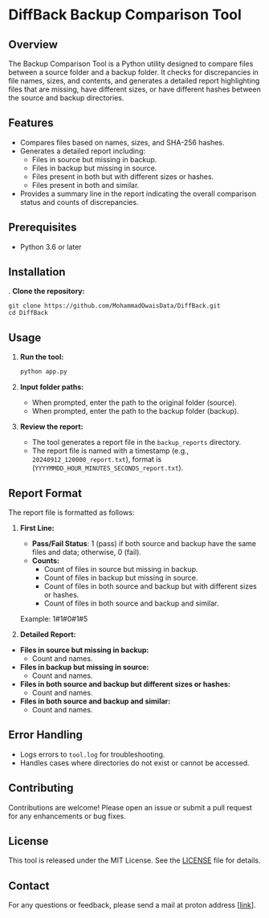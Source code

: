 # DiffBack Backup Comparison Tool

## Overview

The Backup Comparison Tool is a Python utility designed to compare files between a source folder and a backup folder. It checks for discrepancies in file names, sizes, and contents, and generates a detailed report highlighting files that are missing, have different sizes, or have different hashes between the source and backup directories.

## Features

- Compares files based on names, sizes, and SHA-256 hashes.
- Generates a detailed report including:
  - Files in source but missing in backup.
  - Files in backup but missing in source.
  - Files present in both but with different sizes or hashes.
  - Files present in both and similar.
- Provides a summary line in the report indicating the overall comparison status and counts of discrepancies.

## Prerequisites

- Python 3.6 or later

## Installation

. **Clone the repository:**

    
    git clone https://github.com/MohammadOwaisData/DiffBack.git
    cd DiffBack
    

## Usage

1. **Run the tool:**

    ```sh
    python app.py
    ```

2. **Input folder paths:**
   - When prompted, enter the path to the original folder (source).
   - When prompted, enter the path to the backup folder (backup).

3. **Review the report:**
   - The tool generates a report file in the `backup_reports` directory.
   - The report file is named with a timestamp (e.g., `20240912_120000_report.txt`), format is (`YYYYMMDD_HOUR_MINUTES_SECONDS_report.txt`).

## Report Format

The report file is formatted as follows:

1. **First Line:**
   - **Pass/Fail Status**: 1 (pass) if both source and backup have the same files and data; otherwise, 0 (fail).
   - **Counts:**
     - Count of files in source but missing in backup.
     - Count of files in backup but missing in source.
     - Count of files in both source and backup but with different sizes or hashes.
     - Count of files in both source and backup and similar.

   Example:
   1#1#0#1#5


2. **Detailed Report:**
- **Files in source but missing in backup:**
  - Count and names.
- **Files in backup but missing in source:**
  - Count and names.
- **Files in both source and backup but different sizes or hashes:**
  - Count and names.
- **Files in both source and backup and similar:**
  - Count and names.

## Error Handling

- Logs errors to `tool.log` for troubleshooting.
- Handles cases where directories do not exist or cannot be accessed.

## Contributing

Contributions are welcome! Please open an issue or submit a pull request for any enhancements or bug fixes.

## License

This tool is released under the MIT License. See the [LICENSE](https://github.com/OWAIS-KHAWAJA-789/DiffBack/blob/main/LICENSE) file for details.

## Contact

For any questions or feedback, please send a mail at proton address [[link](https://mohammad-owais.netlify.app/#contact)].
